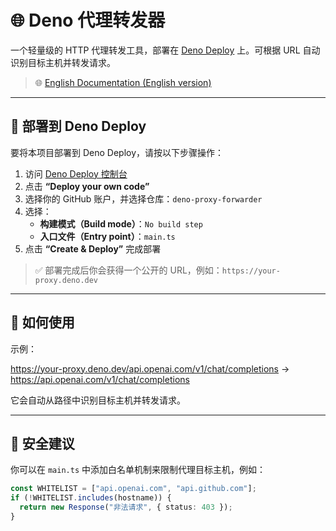 # 🌐 Deno 代理转发器

一个轻量级的 HTTP 代理转发工具，部署在 [Deno Deploy](https://deno.com/deploy) 上。可根据 URL 自动识别目标主机并转发请求。

> 🌐 [English Documentation (English version)](./README.md)

---

## 🚀 部署到 Deno Deploy

要将本项目部署到 Deno Deploy，请按以下步骤操作：

1. 访问 [Deno Deploy 控制台](https://dash.deno.com/)
2. 点击 **“Deploy your own code”**
3. 选择你的 GitHub 账户，并选择仓库：`deno-proxy-forwarder`
4. 选择：
   - **构建模式（Build mode）**：`No build step`
   - **入口文件（Entry point）**：`main.ts`
5. 点击 **“Create & Deploy”** 完成部署

> ✅ 部署完成后你会获得一个公开的 URL，例如：`https://your-proxy.deno.dev`

---

## 🧠 如何使用

示例：

https://your-proxy.deno.dev/api.openai.com/v1/chat/completions
 →
https://api.openai.com/v1/chat/completions

它会自动从路径中识别目标主机并转发请求。

---

## 🔐 安全建议

你可以在 `main.ts` 中添加白名单机制来限制代理目标主机，例如：

```ts
const WHITELIST = ["api.openai.com", "api.github.com"];
if (!WHITELIST.includes(hostname)) {
  return new Response("非法请求", { status: 403 });
}
